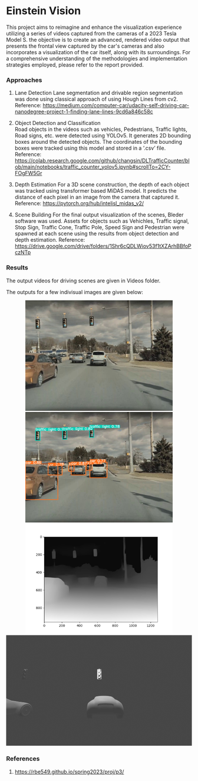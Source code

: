 # Einstein Vision
This project aims to reimagine and enhance the visualization experience utilizing a series of videos captured from the cameras of a 2023 Tesla Model S.  the objective is to create an advanced, rendered video output that presents the frontal view captured by the car's cameras and also incorporates a visualization of the car itself, along with its surroundings.
For a comprehensive understanding of the methodologies and implementation strategies employed, please refer to the report provided.

### Approaches
1. Lane Detection
Lane segmentation and drivable region segmentation was done using classical approach of using Hough Lines from cv2. 
Reference: https://medium.com/computer-car/udacity-self-driving-car-nanodegree-project-1-finding-lane-lines-9cd6a846c58c

2. Object Detection and Classification	
Road objects in the videos such as vehicles, Pedestrians, Traffic lights, Road signs, etc. were detected using YOLOv5. It generates 2D bounding
boxes around the detected objects. The coordinates of the bounding boxes were tracked using this model and stored in a ’.csv’ file.
Reference: https://colab.research.google.com/github/changsin/DLTrafficCounter/blob/main/notebooks/traffic_counter_yolov5.ipynb#scrollTo=2CY-FOgFW5Gr

3. Depth Estimation
For a 3D scene construction, the depth of each object was tracked using transformer based MiDAS model. It predicts the distance of each pixel in an image from the camera that captured it.
Reference: https://pytorch.org/hub/intelisl_midas_v2/

4. Scene Building
For the final output visualization of the scenes, Bleder software was used. Assets for objects such as Vehichles,  Traffic signal, Stop Sign, Traffic Cone, Traffic Pole, Speed Sign and Pedestrian were spawned at each scene using the results from object detection and depth estimation.
Reference: https://drive.google.com/drive/folders/1Shr6cQDLWiov53f1tXZArhBBfoPczNTp

### Results
The output videos for driving scenes are given in Videos folder. 

The outputs for a few indivisual images are given below:
<p align="center">
  <img src="Output Images\scene4frame261\frame261.jpg" alt="Image 1 Description" height="300"/>
  <img src="Output Images\scene4frame261\yolo261.jpg" alt="Image 2 Description" height="300"/>
    <img src="Output Images\scene4frame261\depthmap261.png" alt="Image 2 Description" height="300"/>
  <img src="Output Images\scene4frame261\blender261_view2.png" alt="Image 3 Description" height="300"/>
</p>

### References
1. https://rbe549.github.io/spring2023/proj/p3/

